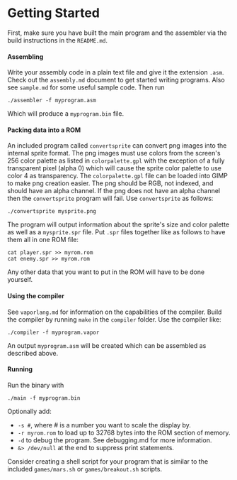 # Getting Started
First, make sure you have built the main program and the assembler via the build instructions in the `README.md`.

#### Assembling
Write your assembly code in a plain text file and give it the extension `.asm`. Check out the `assembly.md` document to get started writing programs. Also see `sample.md` for some useful sample code. Then run

    ./assembler -f myprogram.asm

Which will produce a `myprogram.bin` file.

#### Packing data into a ROM
An included program called `convertsprite` can convert png images into the internal sprite format. The png images must use colors from the screen's 256 color palette as listed in `colorpalette.gpl` with the exception of a fully transparent pixel (alpha 0) which will cause the sprite color palette to use color 4 as transparency. The `colorpalette.gpl` file can be loaded into GIMP to make png creation easier. The png should be RGB, not indexed, and should have an alpha channel. If the png does not have an alpha channel then the `convertsprite` program will fail.
Use `convertsprite` as follows:

    ./convertsprite mysprite.png

The program will output information about the sprite's size and color palette as well as a `mysprite.spr` file.
Put `.spr` files together like as follows to have them all in one ROM file:

    cat player.spr >> myrom.rom
    cat enemy.spr >> myrom.rom

Any other data that you want to put in the ROM will have to be done yourself.

#### Using the compiler
See `vaporlang.md` for information on the capabilities of the compiler. Build the compiler by running `make` in the `compiler` folder.
Use the compiler like:

    ./compiler -f myprogram.vapor

An output `myprogram.asm` will be created which can be assembled as described above.

#### Running
Run the binary with

    ./main -f myprogram.bin

Optionally add:
- `-s #`, where # is a number you want to scale the display by.
- `-r myrom.rom` to load up to 32768 bytes into the ROM section of memory.
- `-d` to debug the program. See debugging.md for more information.
- `&> /dev/null` at the end to suppress print statements.

Consider creating a shell script for your program that is similar to the included `games/mars.sh` or `games/breakout.sh` scripts.
